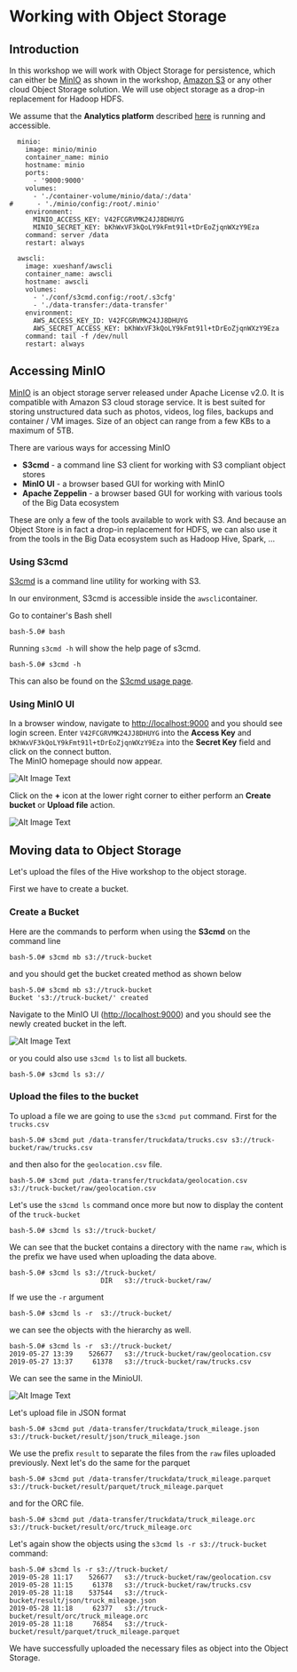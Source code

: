 # Working with Object Storage

## Introduction

In this workshop we will work with Object Storage for persistence, which can either be [MinIO](https://min.io/) as shown in the workshop, [Amazon S3](https://aws.amazon.com/s3/) or any other cloud Object Storage solution. We will use object storage as a drop-in replacement for Hadoop HDFS.

We assume that the **Analytics platform** described [here](../01-environment) is running and accessible. 

```
  minio:
    image: minio/minio
    container_name: minio
    hostname: minio
    ports:
      - '9000:9000'
    volumes:
      - './container-volume/minio/data/:/data'
#      - './minio/config:/root/.minio'
    environment:
      MINIO_ACCESS_KEY: V42FCGRVMK24JJ8DHUYG
      MINIO_SECRET_KEY: bKhWxVF3kQoLY9kFmt91l+tDrEoZjqnWXzY9Eza
    command: server /data
    restart: always
```


```
  awscli:
    image: xueshanf/awscli
    container_name: awscli
    hostname: awscli
    volumes:
      - './conf/s3cmd.config:/root/.s3cfg'
      - './data-transfer:/data-transfer'
    environment:
      AWS_ACCESS_KEY_ID: V42FCGRVMK24JJ8DHUYG
      AWS_SECRET_ACCESS_KEY: bKhWxVF3kQoLY9kFmt91l+tDrEoZjqnWXzY9Eza
    command: tail -f /dev/null
    restart: always
```

##	 Accessing MinIO

[MinIO](https://min.io/) is an object storage server released under Apache License v2.0. It is compatible with Amazon S3 cloud storage service. It is best suited for storing unstructured data such as photos, videos, log files, backups and container / VM images. Size of an object can range from a few KBs to a maximum of 5TB.

There are various ways for accessing MinIO

 * **S3cmd** - a command line S3 client for working with S3 compliant object stores
 * **MinIO UI** - a browser based GUI for working with MinIO
 * **Apache Zeppelin** - a browser based GUI for working with various tools of the Big Data ecosystem

These are only a few of the tools available to work with S3. And because an Object Store is in fact a drop-in replacement for HDFS, we can also use it from the tools in the Big Data ecosystem such as Hadoop Hive, Spark, ...

### Using S3cmd

[S3cmd](https://s3tools.org/s3cmd) is a command line utility for working with S3. 

In our environment, S3cmd is accessible inside the `awscli`container.

Go to container's Bash shell

```
bash-5.0# bash
```

Running `s3cmd -h` will show the help page of s3cmd.

```
bash-5.0# s3cmd -h
```

This can also be found on the [S3cmd usage page](https://s3tools.org/usage).

### Using MinIO UI

In a browser window, navigate to <http://localhost:9000> and you should see login screen. Enter `V42FCGRVMK24JJ8DHUYG` into the **Access Key** and  `bKhWxVF3kQoLY9kFmt91l+tDrEoZjqnWXzY9Eza` into the **Secret Key** field and click on the connect button.  
The MinIO homepage should now appear.
 
![Alt Image Text](./images/minio-home.png "Minio Homepage")

Click on the **+** icon at the lower right corner to either perform an **Create bucket** or **Upload file** action.

![Alt Image Text](./images/minio-action-menu.png "Minio Action Menu")

##	 Moving data to Object Storage

Let's upload the files of the Hive workshop to the object storage. 

First we have to create a bucket.

### Create a Bucket

Here are the commands to perform when using the **S3cmd** on the command line

```
bash-5.0# s3cmd mb s3://truck-bucket
```

and you should get the bucket created method as shown below

```
bash-5.0# s3cmd mb s3://truck-bucket
Bucket 's3://truck-bucket/' created
```

Navigate to the MinIO UI (<http://localhost:9000>) and you should see the newly created bucket in the left. 

![Alt Image Text](./images/minio-show-bucket.png "Minio show bucket")

or you could also use `s3cmd ls` to list all buckets.

```
bash-5.0# s3cmd ls s3://
```

### Upload the files to the bucket

To upload a file we are going to use the `s3cmd put` command. First for the `trucks.csv`

```
bash-5.0# s3cmd put /data-transfer/truckdata/trucks.csv s3://truck-bucket/raw/trucks.csv
```

and then also for the `geolocation.csv` file. 

```
bash-5.0# s3cmd put /data-transfer/truckdata/geolocation.csv s3://truck-bucket/raw/geolocation.csv
```

Let's use the `s3cmd ls` command once more but now to display the content of the `truck-bucket`

```
bash-5.0# s3cmd ls s3://truck-bucket/
```

We can see that the bucket contains a directory with the name `raw`, which is the prefix we have used when uploading the data above. 

```
bash-5.0# s3cmd ls s3://truck-bucket/
                       DIR   s3://truck-bucket/raw/
```

If we use the `-r` argument

```
bash-5.0# s3cmd ls -r  s3://truck-bucket/
```

we can see the objects with the hierarchy as well. 

```
bash-5.0# s3cmd ls -r  s3://truck-bucket/
2019-05-27 13:39    526677   s3://truck-bucket/raw/geolocation.csv
2019-05-27 13:37     61378   s3://truck-bucket/raw/trucks.csv
```

We can see the same in the MinioUI.  

![Alt Image Text](./images/minio-list-objects.png "Minio list objects")


Let's upload file in JSON format

```
bash-5.0# s3cmd put /data-transfer/truckdata/truck_mileage.json s3://truck-bucket/result/json/truck_mileage.json
```

We use the prefix `result` to separate the files from the `raw` files uploaded previously.
Next let's do the same for the parquet

```
bash-5.0# s3cmd put /data-transfer/truckdata/truck_mileage.parquet s3://truck-bucket/result/parquet/truck_mileage.parquet
```

and for the ORC file. 

```
bash-5.0# s3cmd put /data-transfer/truckdata/truck_mileage.orc s3://truck-bucket/result/orc/truck_mileage.orc
```

Let's again show the objects using the `s3cmd ls -r s3://truck-bucket` command:

```
bash-5.0# s3cmd ls -r s3://truck-bucket/
2019-05-28 11:17    526677   s3://truck-bucket/raw/geolocation.csv
2019-05-28 11:15     61378   s3://truck-bucket/raw/trucks.csv
2019-05-28 11:18    537544   s3://truck-bucket/result/json/truck_mileage.json
2019-05-28 11:18     62377   s3://truck-bucket/result/orc/truck_mileage.orc
2019-05-28 11:18     76854   s3://truck-bucket/result/parquet/truck_mileage.parquet
```

We have successfully uploaded the necessary files as object into the Object Storage.